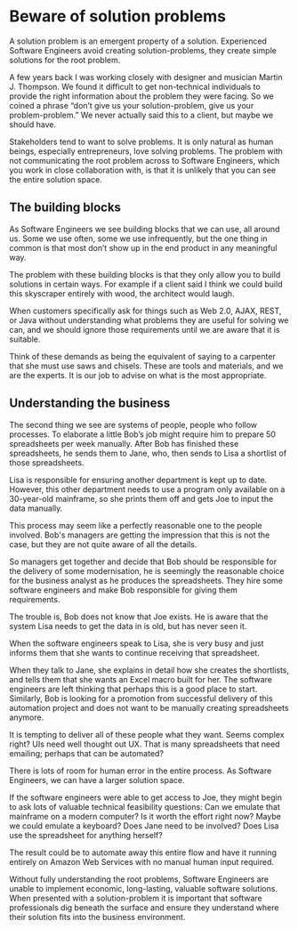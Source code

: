 # Beware of solution problems

A solution problem is an emergent property of a solution. Experienced Software Engineers avoid creating solution-problems, they create simple solutions for the root problem. 

A few years back I was working closely with designer and musician Martin J. Thompson. We found it difficult to get non-technical individuals to provide the right information about the problem they were facing. So we coined a phrase “don’t give us your solution-problem, give us your problem-problem.” We never actually said this to a client, but maybe we should have.

Stakeholders tend to want to solve problems. It is only natural as human beings, especially entrepreneurs, love solving problems. The problem with not communicating the root problem across to Software Engineers, which you work in close collaboration with, is that it is unlikely that you can see the entire solution space.

## The building blocks

As Software Engineers we see building blocks that we can use, all around us. Some we use often, some we use infrequently, but the one thing in common is that most don’t show up in the end product in any meaningful way. 

The problem with these building blocks is that they only allow you to build solutions in certain ways. For example if a client said I think we could build this skyscraper entirely with wood, the architect would laugh.

When customers specifically ask for things such as Web 2.0, AJAX, REST, or Java without understanding what problems they are useful for solving we can, and we should ignore those requirements until we are aware that it is suitable.

Think of these demands as being the equivalent of saying to a carpenter that she must use saws and chisels. These are tools and materials, and we are the experts. It is our job to advise on what is the most appropriate. 

## Understanding the business

The second thing we see are systems of people, people who follow processes. To elaborate a little Bob’s job might require him to prepare 50 spreadsheets per week manually. After Bob has finished these spreadsheets, he sends them to Jane, who, then sends to Lisa a shortlist of those spreadsheets. 

Lisa is responsible for ensuring another department is kept up to date. However, this other department needs to use a program only available on a 30-year-old mainframe, so she prints them off and gets Joe to input the data manually.

This process may seem like a perfectly reasonable one to the people involved. Bob's managers are getting the impression that this is not the case, but they are not quite aware of all the details.

So managers get together and decide that Bob should be responsible for the delivery of some modernisation, he is seemingly the reasonable choice for the business analyst as he produces the spreadsheets. They hire some software engineers and make Bob responsible for giving them requirements.

The trouble is, Bob does not know that Joe exists. He is aware that the system Lisa needs to get the data in is old, but has never seen it. 

When the software engineers speak to Lisa, she is very busy and just informs them that she wants to continue receiving that spreadsheet.  

When they talk to Jane, she explains in detail how she creates the shortlists, and tells them that she wants an Excel macro built for her. The software engineers are left thinking that perhaps this is a good place to start. Similarly, Bob is looking for a promotion from successful delivery of this automation project and does not want to be manually creating spreadsheets anymore.

It is tempting to deliver all of these people what they want. Seems complex right? UIs need well thought out UX. That is many spreadsheets that need emailing; perhaps that can be automated? 

There is lots of room for human error in the entire process. As Software Engineers, we can have a larger solution space. 

If the software engineers were able to get access to Joe, they might begin to ask lots of valuable technical feasibility questions: Can we emulate that mainframe on a modern computer? Is it worth the effort right now? Maybe we could emulate a keyboard? Does Jane need to be involved? Does Lisa use the spreadsheet for anything herself?

The result could be to automate away this entire flow and have it running entirely on Amazon Web Services with no manual human input required.

Without fully understanding the root problems, Software Engineers are unable to implement economic, long-lasting, valuable software solutions. When presented with a solution-problem it is important that software professionals dig beneath the surface and ensure they understand where their solution fits into the business environment.
